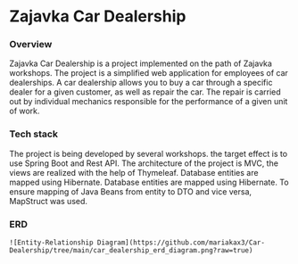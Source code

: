 
# Zajavka Car Dealership
  
### Overview
Zajavka Car Dealership is a project implemented on the path of Zajavka workshops. The project is a simplified web application for employees of car dealerships. A car dealership allows you to buy a car through a specific dealer for a given customer, as well as repair the car. The repair is carried out by individual mechanics responsible for the performance of a given unit of work.

### Tech stack
The project is being developed by several workshops. the target effect is to use Spring Boot and Rest API. The architecture of the project is MVC, the views are realized with the help of Thymeleaf. Database entities are mapped using Hibernate. Database entities are mapped using Hibernate. To ensure mapping of Java Beans from entity to DTO and vice versa, MapStruct was used.

### ERD
```
![Entity-Relationship Diagram](https://github.com/mariakax3/Car-Dealership/tree/main/car_dealership_erd_diagram.png?raw=true)
```